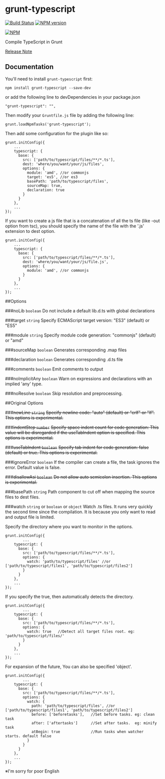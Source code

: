 grunt-typescript
================
[![Build Status](https://travis-ci.org/k-maru/grunt-typescript.png?branch=master)](https://travis-ci.org/k-maru/grunt-typescript) [![NPM version](https://badge.fury.io/js/grunt-typescript.png)](http://badge.fury.io/js/grunt-typescript)

[![NPM](https://nodei.co/npm/grunt-typescript.png?downloads=true)](https://nodei.co/npm/grunt-typescript/)

Compile TypeScript in Grunt

[Release Note](CHANGELOG.md)

## Documentation
You'll need to install `grunt-typescript` first:

    npm install grunt-typescript --save-dev

or add the following line to devDependencies in your package.json

    "grunt-typescript": "",

Then modify your `Gruntfile.js` file by adding the following line:

    grunt.loadNpmTasks('grunt-typescript');

Then add some configuration for the plugin like so:

    grunt.initConfig({
        ...
        typescript: {
          base: {
            src: ['path/to/typescript/files/**/*.ts'],
            dest: 'where/you/want/your/js/files',
            options: {
              module: 'amd', //or commonjs
              target: 'es5', //or es3
              basePath: 'path/to/typescript/files',
              sourceMap: true,
              declaration: true
            }
          }
        },
        ...
    });
   
If you want to create a js file that is a concatenation of all the ts file (like -out option from tsc), 
you should specify the name of the file with the '.js' extension to dest option.

    grunt.initConfig({
        ...
        typescript: {
          base: {
            src: ['path/to/typescript/files/**/*.ts'],
            dest: 'where/you/want/your/js/file.js',
            options: {
              module: 'amd', //or commonjs
            }
          }
        },
        ...
    });

##Options

###noLib `boolean`
Do not include a default lib.d.ts with global declarations

###target `string`
Specify ECMAScript target version: "ES3" (default) or "ES5"

###module `string`
Specify module code generation: "commonjs" (default) or "amd"

###sourceMap `boolean`
Generates corresponding .map files

###declaration `boolean`
Generates corresponding .d.ts file

###comments `boolean`
Emit comments to output

###noImplicitAny `boolean`
Warn on expressions and declarations with an implied 'any' type.

###noResolve `boolean`
Skip resolution and preprocessing.

##Original Options

###~~newLine `string`~~
~~Specify newline code: "auto" (default) or "crlf" or "lf". This options is experimental.~~

###~~indentStep `number`~~
~~Specify space indent count for code generation: This value will be disregarded if the useTabIndent option is specified. This options is experimental.~~

###~~useTabIndent `boolean`~~
~~Specify tab indent for code generation: false (default) or true. This options is experimental.~~

###ignoreError `boolean`
If the compiler can create a file, the task ignores the error.
Default value is false.

###~~disallowAsi `boolean`~~
~~Do not allow auto semicolon insertion. This options is experimental.~~

###basePath `string`
Path component to cut off when mapping the source files to dest files.

###watch `string` or `boolean` or `object`
Watch .ts files.
It runs very quickly the second time since the compilation. It is because you only want to read and output file is limited.


Specify the directory where you want to monitor in the options.

    grunt.initConfig({
            ...
        typescript: {
          base: {
            src: ['path/to/typescript/files/**/*.ts'],
            options: {
              watch: 'path/to/typescript/files' //or ['path/to/typescript/files1', 'path/to/typescript/files2']
            }
          }
        },
        ...
    });

If you specify the true, then automatically detects the directory.

    grunt.initConfig({
            ...
        typescript: {
          base: {
            src: ['path/to/typescript/files/**/*.ts'],
            options: {
              watch: true   //Detect all target files root. eg: 'path/to/typescript/files/'
            }
          }
        },
        ...
    });

For expansion of the future, You can also be specified 'object'.

    grunt.initConfig({
            ...
        typescript: {
          base: {
            src: ['path/to/typescript/files/**/*.ts'],
            options: {
              watch: {
                path: 'path/to/typescript/files', //or ['path/to/typescript/files1', 'path/to/typescript/files2']
                before: ['beforetasks'],   //Set before tasks. eg: clean task
                after: ['aftertasks']      //Set after tasks.  eg: minify task
                atBegin: true              //Run tasks when watcher starts. default false
              }
            }
          }
        },
        ...
    });

※I'm sorry for poor English
